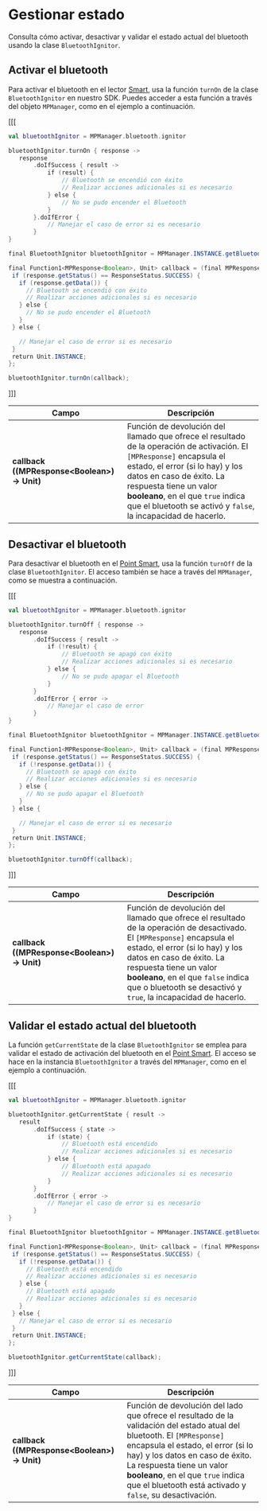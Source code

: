# Gestionar estado

Consulta cómo activar, desactivar y validar el estado actual del bluetooth usando la clase `BluetoothIgnitor`.

## Activar el bluetooth

Para activar el bluetooth en el lector [Smart](/developers/es/docs/mp-point/landing), usa la función `turnOn` de la clase `BluetoothIgnitor` en nuestro SDK. Puedes acceder a esta función a través del objeto `MPManager`, como en el ejemplo a continuación.

[[[
```kotlin
val bluetoothIgnitor = MPManager.bluetooth.ignitor

bluetoothIgnitor.turnOn { response ->
   response
       .doIfSuccess { result ->
           if (result) {
               // Bluetooth se encendió con éxito
               // Realizar acciones adicionales si es necesario
           } else {
               // No se pudo encender el Bluetooth
           }
       }.doIfError {
           // Manejar el caso de error si es necesario
       }
}
```
```java
final BluetoothIgnitor bluetoothIgnitor = MPManager.INSTANCE.getBluetooth().getIgnitor();

final Function1<MPResponse<Boolean>, Unit> callback = (final MPResponse<Boolean> response) -> {
 if (response.getStatus() == ResponseStatus.SUCCESS) {
   if (response.getData()) {
     // Bluetooth se encendió con éxito
     // Realizar acciones adicionales si es necesario
   } else {
     // No se pudo encender el Bluetooth
   }
 } else {

   // Manejar el caso de error si es necesario
 }
 return Unit.INSTANCE;
};

bluetoothIgnitor.turnOn(callback);
```
]]]

|Campo|Descripción|
|---|---|
|**callback ((MPResponse&lt;Boolean&gt;) -> Unit)**| Función de devolución del llamado que ofrece el resultado de la operación de activación. El `[MPResponse]` encapsula el estado, el error (si lo hay) y los datos en caso de éxito. La respuesta tiene un valor **booleano**, en el que `true` indica que el bluetooth se activó y `false`, la incapacidad de hacerlo.|

## Desactivar el bluetooth

Para desactivar el bluetooth en el [Point Smart](/developers/es/docs/mp-point/landing), usa la función `turnOff` de la clase `BluetoothIgnitor`. El acceso también se hace a través del `MPManager`, como se muestra a continuación.

[[[
```kotlin
val bluetoothIgnitor = MPManager.bluetooth.ignitor

bluetoothIgnitor.turnOff { response ->
   response
       .doIfSuccess { result ->
           if (!result) {
               // Bluetooth se apagó con éxito
               // Realizar acciones adicionales si es necesario
           } else {
               // No se pudo apagar el Bluetooth
           }
       }
       .doIfError { error ->
           // Manejar el caso de error
       }
}
```
```java
final BluetoothIgnitor bluetoothIgnitor = MPManager.INSTANCE.getBluetooth().getIgnitor();

final Function1<MPResponse<Boolean>, Unit> callback = (final MPResponse<Boolean> response) -> {
 if (response.getStatus() == ResponseStatus.SUCCESS) {
   if (!response.getData()) {
     // Bluetooth se apagó con éxito
     // Realizar acciones adicionales si es necesario
   } else {
     // No se pudo apagar el Bluetooth
   }
 } else {

   // Manejar el caso de error si es necesario
 }
 return Unit.INSTANCE;
};

bluetoothIgnitor.turnOff(callback);
```
]]]

|Campo|Descripción|
|---|---|
|**callback ((MPResponse&lt;Boolean&gt;) -> Unit)**| Función de devolución del llamado que ofrece el resultado de la operación de desactivado. El `[MPResponse]` encapsula el estado, el error (si lo hay) y los datos en caso de éxito. La respuesta tiene un valor **booleano**, en el que `false` indica que o bluetooth se desactivó y `true`, la incapacidad de hacerlo.|

## Validar el estado actual del bluetooth

La función `getCurrentState` de la clase `BluetoothIgnitor` se emplea para validar el estado de activación del bluetooth en el [Point Smart](/developers/es/docs/mp-point/landing). El acceso se hace en la instancia `BluetoothIgnitor` a través del `MPManager`, como en el ejemplo a continuación.

[[[
```kotlin
val bluetoothIgnitor = MPManager.bluetooth.ignitor

bluetoothIgnitor.getCurrentState { result ->
   result
       .doIfSuccess { state ->
           if (state) {
               // Bluetooth está encendido
               // Realizar acciones adicionales si es necesario
           } else {
               // Bluetooth está apagado
               // Realizar acciones adicionales si es necesario
           }
       }
       .doIfError { error ->
           // Manejar el caso de error si es necesario
       }
}
```
```java
final BluetoothIgnitor bluetoothIgnitor = MPManager.INSTANCE.getBluetooth().getIgnitor();

final Function1<MPResponse<Boolean>, Unit> callback = (final MPResponse<Boolean> response) -> {
 if (response.getStatus() == ResponseStatus.SUCCESS) {
   if (!response.getData()) {
     // Bluetooth está encendido
     // Realizar acciones adicionales si es necesario
   } else {
     // Bluetooth está apagado
     // Realizar acciones adicionales si es necesario
   }
 } else {
   // Manejar el caso de error si es necesario
 }
 return Unit.INSTANCE;
};

bluetoothIgnitor.getCurrentState(callback);
```
]]]

|Campo|Descripción|
|---|---|
|**callback ((MPResponse&lt;Boolean&gt;) -> Unit)**| Función de devolución del lado que ofrece el resultado de la validación del estado atual del bluetooth. El `[MPResponse]` encapsula el estado, el error (si lo hay) y los datos en caso de éxito. La respuesta tiene un valor **booleano**, en el que `true` indica que el bluetooth está activado y `false`, su desactivación.|